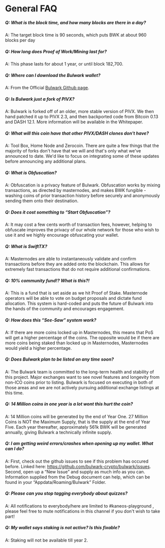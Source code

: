 # General FAQ

##### Q: What is the block time, and how many blocks are there in a day?

A: The target block time is 90 seconds, which puts BWK at about 960 blocks per day

##### Q: How long does Proof of Work/Mining last for?

A: This phase lasts for about 1 year, or until block 182,700.

##### Q: Where can I download the Bulwark wallet?

A: From the Official [Bulwark Github page](https://github.com/bulwark-crypto/Bulwark/releases).

##### Q: Is Bulwark just a fork of PIVX?

A: Bulwark is forked off of an older, more stable version of PIVX. We then hand patched it up to PIVX 2.3, and then backported code from Bitcoin 0.13 and DASH 12.1. More information will be available in the Whitepaper.

##### Q: What will this coin have that other PIVX/DASH clones don't have?

A: Tool Box, Home Node and Zerocoin.  There are quite a few things that the majority of forks don't have that we will and that's only what we've announced to date. We'd like to focus on integrating some of these updates before announcing any additional plans.

##### Q: What is Obfuscation?

A: Obfuscation is a privacy feature of Bulwark. Obfuscation works by mixing transactions, as directed by masternodes, and makes BWK fungible - washing coins of prior transaction history before securely and anonymously sending them onto their destination.

##### Q: Does it cost something to “Start Obfuscation”?

A: It may cost a few cents worth of transaction fees, however, helping to obfuscate improves the privacy of our whole network for those who wish to use it and we highly encourage obfuscating your wallet.

##### Q: What is SwiftTX?

A: Masternodes are able to instantaneously validate and confirm transactions before they are added onto the blockchain. This allows for extremely fast transactions that do not require additional confirmations.

##### Q: 10% community fund!? What is this?!

A: This is a fund that is set aside as we hit Proof of Stake. Masternode operators will be able to vote on budget proposals and dictate fund allocation. This system is hard-coded and puts the future of Bulwark into the hands of the community and encourages engagement.

##### Q: How does this “See-Saw” system work?

A: If there are more coins locked up in Masternodes, this means that PoS will get a higher percentage of the coins. The opposite would be if there are more coins being staked than locked up in Masternodes, Masternodes would yield a higher percentage.

##### Q:  Does Bulwark plan to be listed on <Exchange> any time soon?

A:  The Bulwark team is committed to the long-term health and stability of this project.  Major exchanges want to see novel features and longevity from non-ICO coins prior to listing.  Bulwark is focused on  executing in both of those areas and we are not actively pursuing additional exchange listings at this time.

##### Q: 14 Million coins in one year is a lot wont this hurt the coin?

A: 14 Million coins will be generated by the end of Year One. 27 Million Coins is NOT the Maximum Supply, that is the supply at the end of Year Five. Each year thereafter, approximately 561k BWK will be generated annually, giving Bulwark a technically infinite supply.

##### Q: I am getting weird errors/crashes when opening up my wallet. What can I do?

A: First, check out the github issues to see if this problem has occured before. Linked here: https://github.com/bulwark-crypto/bulwark/issues.
Second, open up a “New Issue” and supply as much info as you can. Information supplied from the Debug document can help, which can be found in your “Appdata/Roaming/Bulwark” Folder.

##### Q: Please can you stop tagging everybody about quizzes?

A: All notifications to everybody/here are limited to #kaneos-playground , please feel free to mute notifications in this channel if you don't wish to take part!

##### Q: My wallet says staking is not active? Is this fixable?

A: Staking will not be available till year 2.
